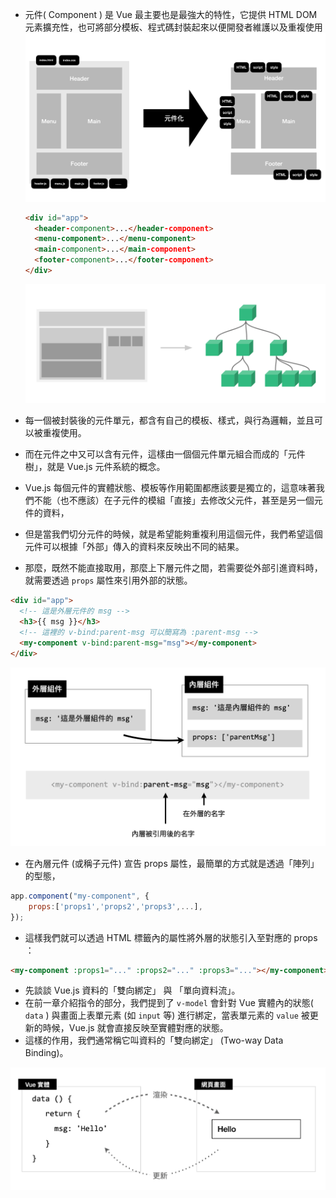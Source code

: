 - 元件( Component ) 是 Vue 最主要也是最強大的特性，它提供 HTML DOM 元素擴充性，也可將部分模板、程式碼封裝起來以便開發者維護以及重複使用
  ![components](image/2-1-component-01.25dce166.png)

  ```html
  <div id="app">
    <header-component>...</header-component>
    <menu-component>...</menu-component>
    <main-component>...</main-component>
    <footer-component>...</footer-component>
  </div>
  ```

  ![component2](image/1-1-component-tree.57f28ee7.png)

- 每一個被封裝後的元件單元，都含有自己的模板、樣式，與行為邏輯，並且可以被重複使用。
- 而在元件之中又可以含有元件，這樣由一個個元件單元組合而成的「元件樹」，就是 Vue.js 元件系統的概念。

- Vue.js 每個元件的實體狀態、模板等作用範圍都應該要是獨立的，這意味著我們不能（也不應該）在子元件的模組「直接」去修改父元件，甚至是另一個元件的資料，
- 但是當我們切分元件的時候，就是希望能夠重複利用這個元件，我們希望這個元件可以根據「外部」傳入的資料來反映出不同的結果。
- 那麼，既然不能直接取用，那麼上下層元件之間，若需要從外部引進資料時，就需要透過 `props` 屬性來引用外部的狀態。

```html
<div id="app">
  <!-- 這是外層元件的 msg -->
  <h3>{{ msg }}</h3>
  <!-- 這裡的 v-bind:parent-msg 可以簡寫為 :parent-msg -->
  <my-component v-bind:parent-msg="msg"></my-component>
</div>
```

![component3](image/2-2-props-01.03a07d46.png/)

- 在內層元件 (或稱子元件) 宣告 props 屬性，最簡單的方式就是透過「陣列」的型態，

```js
app.component("my-component", {
    props:['props1','props2','props3',...],
});
```

- 這樣我們就可以透過 HTML 標籤內的屬性將外層的狀態引入至對應的 props ：

```html
<my-component :props1="..." :props2="..." :props3="..."></my-component>
```

- 先談談 Vue.js 資料的「雙向綁定」 與 「單向資料流」。
- 在前一章介紹指令的部分，我們提到了 `v-model` 會針對 Vue 實體內的狀態( `data` ) 與畫面上表單元素 (如 `input` 等) 進行綁定，當表單元素的 `value` 被更新的時候，Vue.js 就會直接反映至實體對應的狀態。
- 這樣的作用，我們通常稱它叫資料的「雙向綁定」 (Two-way Data Binding)。

![component4](image/2-2-two-way.993702e4.png)
